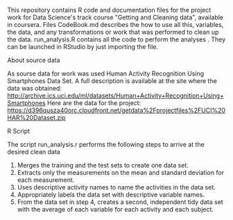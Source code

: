 This repository contains  R code and documentation files for the project work for  Data Science's track course "Getting and Cleaning data", available in coursera.
Files
CodeBook.md describes the how to use all this, variables, the data, and any transformations or work that was performed to clean up the data.
run_analysis.R contains all the code to perform the analyses . They can be launched in RStudio by just importing the file.

About source data

As sourse data for work was used Human Activity Recognition Using Smartphones Data Set. A full description is available at the site where the data was obtained: http://archive.ics.uci.edu/ml/datasets/Human+Activity+Recognition+Using+Smartphones Here are the data for the project: https://d396qusza40orc.cloudfront.net/getdata%2Fprojectfiles%2FUCI%20HAR%20Dataset.zip

R Script

The script run_analysis.r performs the following steps to arrive at the desired clean data 

1) Merges the training and the test sets to create one data set.
2) Extracts only the measurements on the mean and standard deviation for each measurement.
3) Uses descriptive activity names to name the activities in the data set.
4) Appropriately labels the data set with descriptive variable names.
5) From the data set in step 4, creates a second, independent tidy data set with the average of each variable for each activity and each subject.
